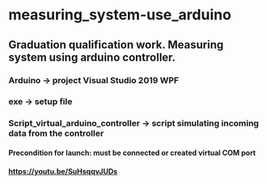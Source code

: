 # measuring_system-use_arduino
## Graduation qualification work. Measuring system using arduino controller.



### Arduino -> project Visual Studio 2019 WPF


### exe -> setup file


### Script_virtual_arduino_controller -> script simulating incoming data from the controller




#### Precondition for launch: must be connected or created virtual COM port

#### https://youtu.be/SuHsqqvJUDs
